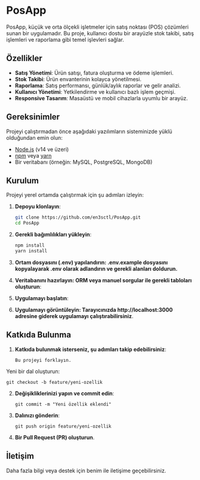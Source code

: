 # PosApp

PosApp, küçük ve orta ölçekli işletmeler için satış noktası (POS) çözümleri sunan bir uygulamadır. Bu proje, kullanıcı dostu bir arayüzle stok takibi, satış işlemleri ve raporlama gibi temel işlevleri sağlar.

## Özellikler

- **Satış Yönetimi**: Ürün satışı, fatura oluşturma ve ödeme işlemleri.
- **Stok Takibi**: Ürün envanterinin kolayca yönetilmesi.
- **Raporlama**: Satış performansı, günlük/aylık raporlar ve gelir analizi.
- **Kullanıcı Yönetimi**: Yetkilendirme ve kullanıcı bazlı işlem geçmişi.
- **Responsive Tasarım**: Masaüstü ve mobil cihazlarla uyumlu bir arayüz.

## Gereksinimler

Projeyi çalıştırmadan önce aşağıdaki yazılımların sisteminizde yüklü olduğundan emin olun:

- [Node.js](https://nodejs.org/) (v14 ve üzeri)
- [npm](https://www.npmjs.com/) veya [yarn](https://yarnpkg.com/)
- Bir veritabanı (örneğin: MySQL, PostgreSQL, MongoDB)

## Kurulum

Projeyi yerel ortamda çalıştırmak için şu adımları izleyin:

1. **Depoyu klonlayın**:
   ```bash
   git clone https://github.com/en3sctl/PosApp.git
   cd PosApp

2. **Gerekli bağımlılıkları yükleyin**:
   ```bash
   npm install
   yarn install

3. **Ortam dosyasını (.env) yapılandırın: .env.example dosyasını kopyalayarak .env olarak adlandırın ve gerekli alanları doldurun.**

4. **Veritabanını hazırlayın: ORM veya manuel sorgular ile gerekli tabloları oluşturun**:

5. **Uygulamayı başlatın**:

6. **Uygulamayı görüntüleyin: Tarayıcınızda http://localhost:3000 adresine giderek uygulamayı çalıştırabilirsiniz**.

## Katkıda Bulunma

1. **Katkıda bulunmak isterseniz, şu adımları takip edebilirsiniz**:
    ```
    Bu projeyi forklayın.
    
  Yeni bir dal oluşturun:
  
    git checkout -b feature/yeni-ozellik

2. **Değişikliklerinizi yapın ve commit edin**:
    ```
    git commit -m "Yeni özellik eklendi"

3. **Dalınızı gönderin**:
    ```
    git push origin feature/yeni-ozellik

4. **Bir Pull Request (PR) oluşturun**.

## İletişim

Daha fazla bilgi veya destek için benim ile iletişime geçebilirsiniz.
